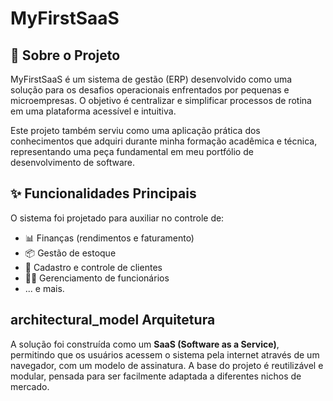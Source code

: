 # MyFirstSaaS

## 🎯 Sobre o Projeto

MyFirstSaaS é um sistema de gestão (ERP) desenvolvido como uma solução para os desafios operacionais enfrentados por pequenas e microempresas. O objetivo é centralizar e simplificar processos de rotina em uma plataforma acessível e intuitiva.

Este projeto também serviu como uma aplicação prática dos conhecimentos que adquiri durante minha formação acadêmica e técnica, representando uma peça fundamental em meu portfólio de desenvolvimento de software.

## ✨ Funcionalidades Principais

O sistema foi projetado para auxiliar no controle de:

* 📊 Finanças (rendimentos e faturamento)
* 📦 Gestão de estoque
* 👥 Cadastro e controle de clientes
* 👨‍💼 Gerenciamento de funcionários
* ... e mais.

##  architectural_model Arquitetura

A solução foi construída como um **SaaS (Software as a Service)**, permitindo que os usuários acessem o sistema pela internet através de um navegador, com um modelo de assinatura. A base do projeto é reutilizável e modular, pensada para ser facilmente adaptada a diferentes nichos de mercado.
